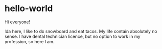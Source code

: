# hello-world

Hi everyone!

Ida here, I like to do snowboard and eat tacos. 
My life contain absolutely no sense. I have dental technician licence, but no option to work in my profession, so here I am.
